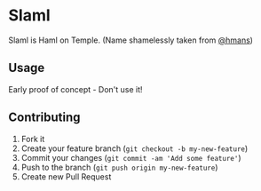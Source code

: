 # Slaml

Slaml is Haml on Temple.
(Name shamelessly taken from [@hmans](https://twitter.com/hmans/status/287548867946352641))

## Usage

Early proof of concept - Don't use it!

## Contributing

1. Fork it
2. Create your feature branch (`git checkout -b my-new-feature`)
3. Commit your changes (`git commit -am 'Add some feature'`)
4. Push to the branch (`git push origin my-new-feature`)
5. Create new Pull Request
